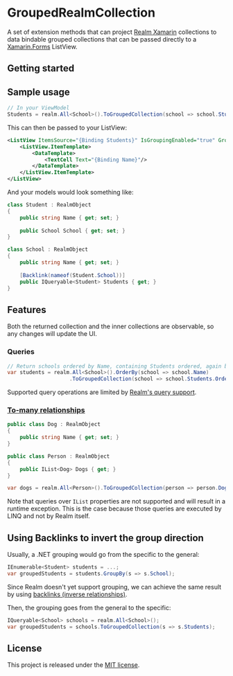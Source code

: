 # GroupedRealmCollection

A set of extension methods that can project [Realm Xamarin](https://realm.io/docs/xamarin/latest/) collections
to data bindable grouped collections that can be passed directly to a [Xamarin.Forms](https://www.xamarin.com/forms) ListView.

## Getting started

## Sample usage

```csharp
// In your ViewModel
Students = realm.All<School>().ToGroupedCollection(school => school.Students);
```

This can then be passed to your ListView:

```xml
<ListView ItemsSource="{Binding Students}" IsGroupingEnabled="true" GroupDisplayBinding="{Binding Key.Name}">
    <ListView.ItemTemplate>
        <DataTemplate>
            <TextCell Text="{Binding Name}"/>
        </DataTemplate>
    </ListView.ItemTemplate>
</ListView>
```

And your models would look something like:

```csharp
class Student : RealmObject
{
    public string Name { get; set; }
    
    public School School { get; set; }
}

class School : RealmObject
{
    public string Name { get; set; }
    
    [Backlink(nameof(Student.School))]
    public IQueryable<Student> Students { get; }
}
```

## Features

Both the returned collection and the inner collections are observable, so any changes will update the UI.

### Queries

```csharp
// Return schools ordered by Name, containing Students ordered, again by Age
var students = realm.All<School>().OrderBy(school => school.Name)
                    .ToGroupedCollection(school => school.Students.OrderBy(student => student.Age));
```

Supported query operations are limited by [Realm's query support](https://realm.io/docs/xamarin/1.5.0/api/linqsupport.html).

### [To-many relationships](https://realm.io/docs/xamarin/latest/#to-many-relationships)

```csharp
public class Dog : RealmObject
{
    public string Name { get; set; }
}

public class Person : RealmObject 
{
    public IList<Dog> Dogs { get; } 
}

var dogs = realm.All<Person>().ToGroupedCollection(person => person.Dogs);
```

Note that queries over `IList` properties are not supported and will result in a runtime exception. This is the
case because those queries are executed by LINQ and not by Realm itself.

## Using Backlinks to invert the group direction

Usually, a .NET grouping would go from the specific to the general:

```csharp
IEnumerable<Student> students = ...;
var groupedStudents = students.GroupBy(s => s.School);
```

Since Realm doesn't yet support grouping, we can achieve the same result by using [backlinks (inverse relationships)](https://realm.io/docs/xamarin/latest/#inverse-relationships).

Then, the grouping goes from the general to the specific:
```csharp
IQueryable<School> schools = realm.All<School>();
var groupedStudents = schools.ToGroupedCollection(s => s.Students);
```

## License

This project is released under the [MIT license](https://github.com/realm/realm-dotnet-groupedcollection/blob/master/LICENSE).
